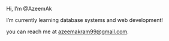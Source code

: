 Hi, I’m @AzeemAk

I’m currently learning database systems and web development!

you can reach me at azeemakram99@gmail.com.


